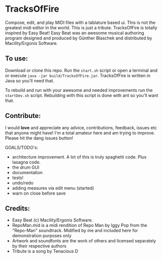 # TracksOfFire

Compose, edit, and play MIDI files with a tablature based ui. This is not the greatest midi editor in the world. This is just a tribute. TracksOfFire is totally inspired by Easy Beat! Easy Beat was an awesome musical authoring program designed and produced by Günther Blaschek and distributed by Macility/Ergonis Software.

## To use:
Download or clone this repo. Run the `start.sh` script or open a terminal and or execute `java -jar build/TracksOfFire.jar`. TracksOfFire is written in Java so you'll need that.

To rebuild and run with your awesome and needed improvements run the `startDev.sh` script. Rebuilding with this script is done with ant so you'll want that.

## Contribute:
I would **love** and appreciate any advice, contributions, feedback, issues etc that anyone might have! I'm a total amateur here and am trying to improve. Please hit the dang issues button!

GOALS/TODO's:
- architecture improvement. A lot of this is truly spaghetti code. Plus lasagna code.
- the drum GUI
- documentation
- tests!
- undo/redo
- adding measures via edit menu (started)
- warn on close before save

## Credits:
- Easy Beat (c) Macility/Ergonis Software.
- RepoMan.mid is a midi rendition of Repo Man by Iggy Pop from the "Repo-Man" soundtrack. Midified by me and included here for demonstration purposes only
- Artwork and soundfonts are the work of others and licensed separately by their respective authors
- Tribute is a song by Tenacious D
